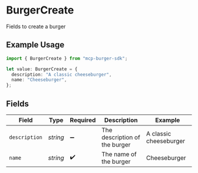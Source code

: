 # BurgerCreate

Fields to create a burger

## Example Usage

```typescript
import { BurgerCreate } from "mcp-burger-sdk";

let value: BurgerCreate = {
  description: "A classic cheeseburger",
  name: "Cheeseburger",
};
```

## Fields

| Field                         | Type                          | Required                      | Description                   | Example                       |
| ----------------------------- | ----------------------------- | ----------------------------- | ----------------------------- | ----------------------------- |
| `description`                 | *string*                      | :heavy_minus_sign:            | The description of the burger | A classic cheeseburger        |
| `name`                        | *string*                      | :heavy_check_mark:            | The name of the burger        | Cheeseburger                  |